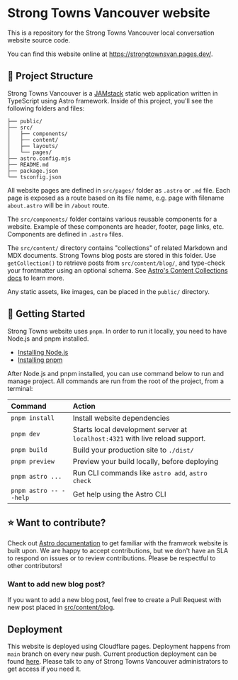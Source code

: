 # Strong Towns Vancouver website

This is a repository for the Strong Towns Vancouver local conversation website source code.

You can find this website online at <https://strongtownsvan.pages.dev/>.

## 🚀 Project Structure

Strong Towns Vancouver is a [JAMstack](https://jamstack.org/what-is-jamstack/) static web application written in TypeScript using Astro framework. Inside of this project, you'll see the following folders and files:

```text
├── public/
├── src/
│   ├── components/
│   ├── content/
│   ├── layouts/
│   └── pages/
├── astro.config.mjs
├── README.md
├── package.json
└── tsconfig.json
```

All website pages are defined in `src/pages/` folder as `.astro` or `.md` file. Each page is exposed as a route based on its file name, e.g. page with filename `about.astro` will be in `/about` route.

The `src/components/` folder contains various reusable components for a website. Example of these components are header, footer, page links, etc. Components are defined in `.astro` files.

The `src/content/` directory contains "collections" of related Markdown and MDX documents. Strong Towns blog posts are stored in this folder. Use `getCollection()` to retrieve posts from `src/content/blog/`, and type-check your frontmatter using an optional schema. See [Astro's Content Collections docs](https://docs.astro.build/en/guides/content-collections/) to learn more.

Any static assets, like images, can be placed in the `public/` directory.

## 🧞 Getting Started

Strong Towns website uses `pnpm`. In order to run it locally, you need to have Node.js and pnpm installed.

- [Installing Node.js](https://nodejs.org/en/download/current)
- [Installing pnpm](https://pnpm.io/installation)

After Node.js and pnpm installed, you can use command below to run and manage project. All commands are run from the root of the project, from a terminal:

| Command                | Action                                           |
| :--------------------- | :----------------------------------------------- |
| `pnpm install`         | Install website dependencies                           |
| `pnpm dev`             | Starts local development server at `localhost:4321` with live reload support.      |
| `pnpm build`           | Build your production site to `./dist/`          |
| `pnpm preview`         | Preview your build locally, before deploying     |
| `pnpm astro ...`       | Run CLI commands like `astro add`, `astro check` |
| `pnpm astro -- --help` | Get help using the Astro CLI                     |

## ⭐ Want to contribute?

Check out [Astro documentation](https://docs.astro.build) to get familiar with the framwork website is built upon. We are happy to accept contributions, but we don't have an SLA to respond on issues or to review contributions. Please be respectful to other contributors!

### Want to add new blog post?

If you want to add a new blog post, feel free to create a Pull Request with new post placed in [src/content/blog](https://github.com/StrongTownsVancouver/website/tree/main/src/content/blog).

## Deployment

This website is deployed using Cloudflare pages. Deployment happens from `main` branch on every new push. Current production deployment can be found [here](https://github.com/StrongTownsVancouver/website/tree/main). Please talk to any of Strong Towns Vancouver administrators to get access if you need it.
